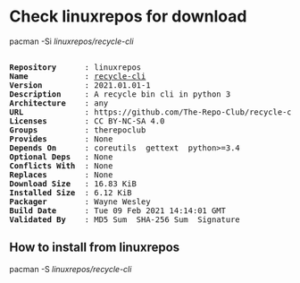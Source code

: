 # Check linuxrepos for download

pacman -Si *linuxrepos/recycle-cli*

<div class="highlight"><pre class="highlight"><text>
<b>Repository</b>      : linuxrepos
<b>Name</b>            : <a href="../../x86_64/recycle-cli-2021.01.01-1-any.pkg.tar.zst">recycle-cli</a>
<b>Version</b>         : 2021.01.01-1
<b>Description</b>     : A recycle bin cli in python 3
<b>Architecture</b>    : any
<b>URL</b>             : https://github.com/The-Repo-Club/recycle-cli/
<b>Licenses</b>        : CC BY-NC-SA 4.0
<b>Groups</b>          : therepoclub
<b>Provides</b>        : None
<b>Depends On</b>      : coreutils  gettext  python>=3.4
<b>Optional Deps</b>   : None
<b>Conflicts With</b>  : None
<b>Replaces</b>        : None
<b>Download Size</b>   : 16.83 KiB
<b>Installed Size</b>  : 6.12 KiB
<b>Packager</b>        : Wayne Wesley <wayne6324@gmail.com>
<b>Build Date</b>      : Tue 09 Feb 2021 14:14:01 GMT
<b>Validated By</b>    : MD5 Sum  SHA-256 Sum  Signature
</text></pre></div>

## How to install from linuxrepos

pacman -S *linuxrepos/recycle-cli*
